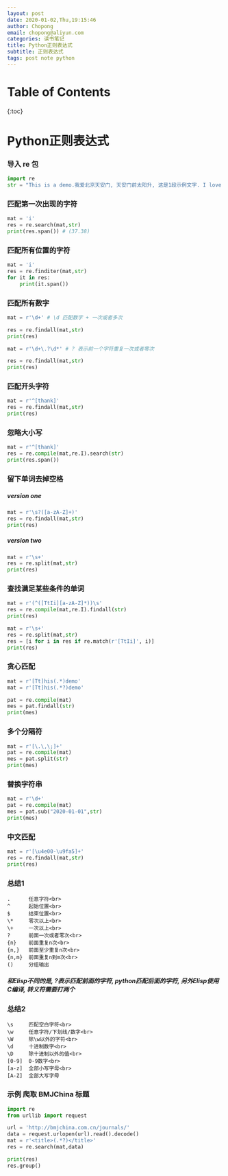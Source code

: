 ```yaml
---
layout: post
date: 2020-01-02,Thu,19:15:46
author: Chopong
email: chopong@aliyun.com
categories: 读书笔记
title: Python正则表达式
subtitle: 正则表达式
tags: post note python
---
```


# Table of Contents #

{:toc}


# Python正则表达式 #

### 导入 re 包 ###

```python
import re
str = "This is a demo.我爱北京天安门, 天安门前太阳升, 这是1段示例文字. I love Beijing Tian\'anmen Square. The Sun rise in front of it. This is a demo 11.11 ."
```

### 匹配第一次出现的字符 ###
``` python
mat = 'i'
res = re.search(mat,str)
print(res.span()) # (37.38)
```

### 匹配所有位置的字符 ###
```python
mat = 'i'
res = re.finditer(mat,str)
for it in res:
    print(it.span())
```

### 匹配所有数字 ###

``` python
mat = r'\d+' # \d 匹配数字 + 一次或者多次

res = re.findall(mat,str)
print(res)

mat = r'\d+\.?\d*' # ? 表示前一个字符重复一次或者零次

res = re.findall(mat,str)
print(res)
```

### 匹配开头字符 ###
```python
mat = r'^[thank]'
res = re.findall(mat,str)
print(res)
```

### 忽略大小写 ###

```python
mat = r'^[thank]'
res = re.compile(mat,re.I).search(str)
print(res.span())
```

### 留下单词去掉空格 ###

##### version one #####

```python
mat = r'\s?([a-zA-Z]+)'
res = re.findall(mat,str)
print(res)
```

##### version two #####

```python
mat = r'\s+'
res = re.split(mat,str)
print(res)
```

### 查找满足某些条件的单词 ###

```python
mat = r'(^([TtIi][a-zA-Z]*))\s' 
res = re.compile(mat,re.I).findall(str)
print(res)
```

``` python
mat = r'\s+'
res = re.split(mat,str)
res = [i for i in res if re.match(r'[TtIi]', i)]
print(res)
```

### 贪心匹配 ###

```python
mat = r'[Tt]his(.*)demo'
mat = r'[Tt]his(.*?)demo'

pat = re.compile(mat)
mes = pat.findall(str)
print(mes)
```

### 多个分隔符 ###

```python
mat = r'[\.\,\;]+'
pat = re.compile(mat)
mes = pat.split(str)
print(mes)
```

### 替换字符串 ###

``` python
mat = r'\d+'
pat = re.compile(mat)
mes = pat.sub("2020-01-01",str)
print(mes)
```

### 中文匹配 ###

```python
mat = r'[\u4e00-\u9fa5]+'
res = re.findall(mat,str)
print(res)
```

### 总结1 ###

```list
.      任意字符<br>
^      起始位置<br>
$      结束位置<br>
\*     零次以上<br>
\+     一次以上<br>
?      前面一次或者零次<br>
{n}    前面重复n次<br>
{n,}   前面至少重复n次<br>
{n,m}  前面重复n到m次<br>
()     分组输出
```

##### 和Elisp不同的是, ?表示匹配前面的字符, python匹配后面的字符, 另外Elisp使用C编译, 转义符需要打两个 #####

### 总结2 ###

``` list
\s     匹配空白字符<br>
\w     任意字符/下划线/数字<br>
\W     除\w以外的字符<br>
\d     十进制数字<br>
\D     除十进制以外的值<br>
[0-9]  0-9数字<br>
[a-z]  全部小写字母<br>
[A-Z]  全部大写字母
```

### 示例 爬取 BMJChina 标题 ###
``` python 
import re
from urllib import request

url = 'http://bmjchina.com.cn/journals/'
data = request.urlopen(url).read().decode()
mat = r'<title>(.*?)</title>'
res = re.search(mat,data)

print(res)
res.group()
```
